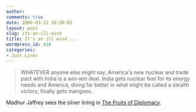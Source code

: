 ```yaml
---
author:
comments: true
date: 2006-03-12 10:20:01
layout: post
slug: its-an-ill-wind
title: It's an ill wind ...
wordpress_id: 416
categories:
- Just Links
---
```


> WHATEVER anyone else might say, America's new nuclear and trade pact with India is a win-win deal. India gets nuclear fuel for its energy needs and America, doing far better in what might be called a stealth victory, finally gets mangoes.

Madhur Jaffrey sees the silver lining in [The Fruits of Diplomacy](http://www.nytimes.com/2006/03/12/opinion/12jaffrey.html?ex=1299819600&en=bb8f1be9b279a5a3&ei=5090&partner=rssuserland&emc=rss).
